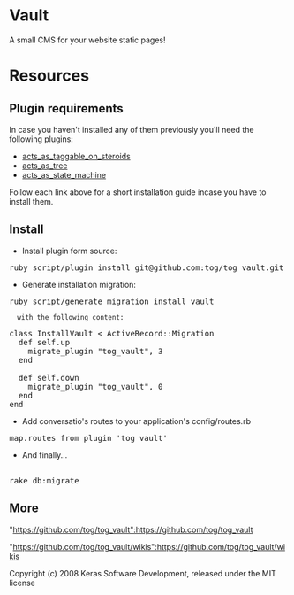 Vault
=====

A small CMS for your website static pages!


Resources
=========

Plugin requirements
-------------------

In case you haven't installed any of them previously you'll need the following plugins:

* [acts\_as\_taggable\_on\_steroids](https://github.com/tog/tog/wikis/3rd-party-plugins-acts_as_taggable_on_steroids)
* [acts\_as\_tree](https://github.com/tog/tog/wikis/3rd-party-plugins-acts_as_tree)
* [acts\_as\_state\_machine](https://github.com/tog/tog/wikis/3rd-party-plugins-acts_as_state_machine)

Follow each link above for a short installation guide incase you have to install them.			

Install
-------

* Install plugin form source:

<pre>
ruby script/plugin install git@github.com:tog/tog_vault.git
</pre>

* Generate installation migration:

<pre>
ruby script/generate migration install_vault
</pre>

	  with the following content:

<pre>
class InstallVault < ActiveRecord::Migration
  def self.up
    migrate_plugin "tog_vault", 3
  end

  def self.down
    migrate_plugin "tog_vault", 0
  end
end
</pre>

* Add conversatio's routes to your application's config/routes.rb

<pre>
map.routes_from_plugin 'tog_vault'
</pre> 

* And finally...

<pre> 
rake db:migrate
</pre> 

More
-------

"https://github.com/tog/tog_vault":https://github.com/tog/tog_vault

"https://github.com/tog/tog_vault/wikis":https://github.com/tog/tog_vault/wikis


Copyright (c) 2008 Keras Software Development, released under the MIT license